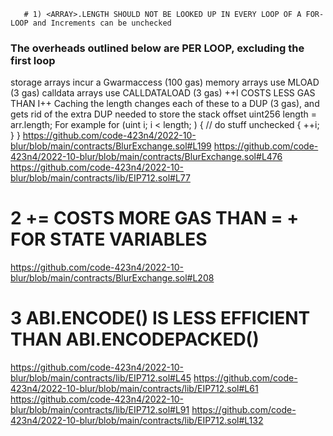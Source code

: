        # 1) <ARRAY>.LENGTH SHOULD NOT BE LOOKED UP IN EVERY LOOP OF A FOR-LOOP and Increments can be unchecked
###  The overheads outlined below are PER LOOP, excluding the first loop
storage arrays incur a Gwarmaccess (100 gas)
memory arrays use MLOAD (3 gas)
calldata arrays use CALLDATALOAD (3 gas)
++I COSTS LESS GAS THAN I++
Caching the length changes each of these to a DUP<N> (3 gas), and gets rid of the extra DUP<N> needed to store the stack offset
uint256 length = arr.length;
For example
for (uint i; i < length; ) {
// do stuff
unchecked { ++i; }
}
https://github.com/code-423n4/2022-10-blur/blob/main/contracts/BlurExchange.sol#L199
https://github.com/code-423n4/2022-10-blur/blob/main/contracts/BlurExchange.sol#L476
https://github.com/code-423n4/2022-10-blur/blob/main/contracts/lib/EIP712.sol#L77
# 2  <X> += <Y> COSTS MORE GAS THAN <X> = <X> + <Y> FOR STATE VARIABLES
https://github.com/code-423n4/2022-10-blur/blob/main/contracts/BlurExchange.sol#L208
# 3  ABI.ENCODE() IS LESS EFFICIENT THAN ABI.ENCODEPACKED()
https://github.com/code-423n4/2022-10-blur/blob/main/contracts/lib/EIP712.sol#L45
https://github.com/code-423n4/2022-10-blur/blob/main/contracts/lib/EIP712.sol#L61
https://github.com/code-423n4/2022-10-blur/blob/main/contracts/lib/EIP712.sol#L91
https://github.com/code-423n4/2022-10-blur/blob/main/contracts/lib/EIP712.sol#L132


